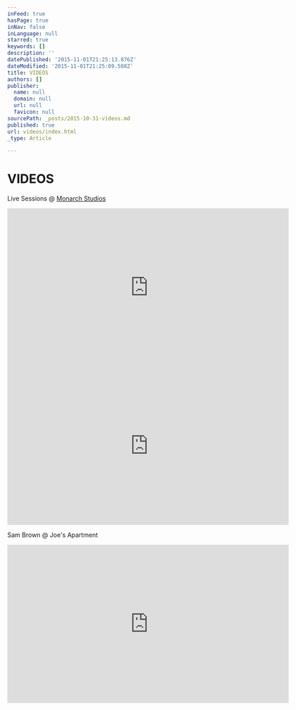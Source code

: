 ```yaml
---
inFeed: true
hasPage: true
inNav: false
inLanguage: null
starred: true
keywords: []
description: ''
datePublished: '2015-11-01T21:25:13.876Z'
dateModified: '2015-11-01T21:25:09.508Z'
title: VIDEOS
authors: []
publisher:
  name: null
  domain: null
  url: null
  favicon: null
sourcePath: _posts/2015-10-31-videos.md
published: true
url: videos/index.html
_type: Article

---
```

# 

# VIDEOS

Live Sessions @ [Monarch Studios][0]

<iframe width="640" height="360" src="https://www.youtube.com/embed/bB-a2tIrpPw" frameborder="0" allowfullscreen="" style=""></iframe>

<iframe width="640" height="360" src="https://www.youtube.com/embed/sCkKi4TweUU" frameborder="0" allowfullscreen="" style=""></iframe>

Sam Brown @ Joe's Apartment

<iframe width="640" height="360" src="https://www.youtube.com/embed/sP3TPxFw0YE" frameborder="0" allowfullscreen="allowfullscreen" style=""></iframe>



[0]: www.monarchstudios.com